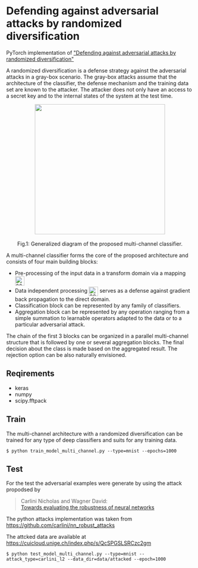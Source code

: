 # Defending against adversarial attacks by randomized diversification

PyTorch implementation of ["Defending against adversarial attacks by randomized diversification"](http://sip.unige.ch/projects/snf-it-dis/publications/cvpr-2019) 

A  randomized diversification is a defense strategy against the adversarial attacks in a gray-box scenario. The gray-box attacks assume that the architecture of the classifier, the defense mechanism and the training data set are known to the attacker. The attacker does not only have an access to a secret key and to the internal states of the system at the test time. 

<p align="center">
<img src="http://sip.unige.ch/files/3615/5264/5259/2019_CVPR_main_schema.png" height="350px" align="center">
<br/>
<br/>
Fig.1: Generalized diagram of the proposed multi-channel classifier.  
</p>

A multi-channel classifier forms the core of the proposed architecture and consists of four main building blocks:

* Pre-processing of the input data in a transform domain via a mapping <img vertical-align="middle;" src="http://sip.unige.ch/files/1415/5264/6029/2019_cvpr_001.png" alt="2019_cvpr_001.png" height="25">
* Data independent processing <img style="vertical-align: middle;" src="http://sip.unige.ch/files/2315/5264/6226/2019_cvpr_002.png" alt="2019_cvpr_002.png" height="25"> serves as a defense against gradient back propagation to the direct domain.
* Classification block can be represented by any family of classifiers.
* Aggregation block can be represented by any operation ranging from a simple summation to learnable operators adapted to the data or to a particular adversarial attack.

The chain of the first 3 blocks can be organized in a parallel multi-channel structure that is followed by one or several aggregation blocks. The final decision about the class is made based on the aggregated result. The rejection option can be also naturally envisioned.



## Reqirements
* keras
* numpy
* scipy.fftpack

## Train

The multi-channel architecture with a randomized diversification can be trained for any type of deep classifiers and suits for any training data.
  
    $ python train_model_multi_channel.py --type=mnist --epochs=1000

## Test

For the test the adversarial examples were generate by using the attack propodsed by 
> Carlini Nicholas and Wagner David:  
> [Towards evaluating the robustness of neural networks](https://arxiv.org/pdf/1608.04644.pdf) 

The python attacks implementation was taken from https://github.com/carlini/nn_robust_attacks

The attcked data are available at https://cuicloud.unige.ch/index.php/s/QcSPGSLSRCzc2gm
  
    $ python test_model_multi_channel.py --type=mnist --attack_type=carlini_l2 --data_dir=data/attacked --epoch=1000






